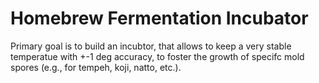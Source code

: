 # Homebrew Fermentation Incubator

Primary goal is to build an incubtor, that allows to keep a very stable temperatue with +-1 deg 
accuracy, to foster the growth of specifc mold spores (e.g., for tempeh, koji, natto, etc.).

